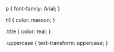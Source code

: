 p {
      font-family: Arial;
    }

h1 {
  color: maroon;
}

.title {
  color: teal;
}

.uppercase {
  text-transform: uppercase;
}